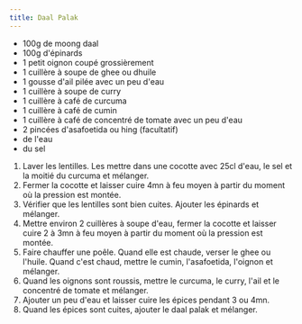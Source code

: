 ```yaml
---
title: Daal Palak
---
```


-   100g de moong daal
-   100g d'épinards
-   1 petit oignon coupé grossièrement
-   1 cuillère à soupe de ghee ou dhuile
-   1 gousse d'ail pilée avec un peu d'eau
-   1 cuillère à soupe de curry
-   1 cuillère à café de curcuma
-   1 cuillère à café de cumin
-   1 cuillère à café de concentré de tomate avec un peu d'eau
-   2 pincées d'asafoetida ou hing (facultatif)
-   de l'eau
-   du sel

1.  Laver les lentilles. Les mettre dans une cocotte avec 25cl d'eau,
    le sel et la moitié du curcuma et mélanger.
2.  Fermer la cocotte et laisser cuire 4mn à feu moyen à partir du
    moment où la pression est montée.
3.  Vérifier que les lentilles sont bien cuites. Ajouter les épinards et
    mélanger.
4.  Mettre environ 2 cuillères à soupe d'eau, fermer la cocotte et
    laisser cuire 2 à 3mn à feu moyen à partir du moment où la pression
    est montée.
5.  Faire chauffer une poêle. Quand elle est chaude, verser le ghee ou
    l'huile. Quand c'est chaud, mettre le cumin, l'asafoetida,
    l'oignon et mélanger.
6.  Quand les oignons sont roussis, mettre le curcuma, le curry, l'ail
    et le concentré de tomate et mélanger.
7.  Ajouter un peu d'eau et laisser cuire les épices pendant 3 ou 4mn.
8.  Quand les épices sont cuites, ajouter le daal palak et mélanger.
